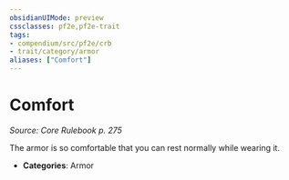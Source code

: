 ```yaml
---
obsidianUIMode: preview
cssclasses: pf2e,pf2e-trait
tags:
- compendium/src/pf2e/crb
- trait/category/armor
aliases: ["Comfort"]
---
```

# Comfort  
*Source: Core Rulebook p. 275*  

The armor is so comfortable that you can rest normally while wearing it.

- **Categories**: Armor